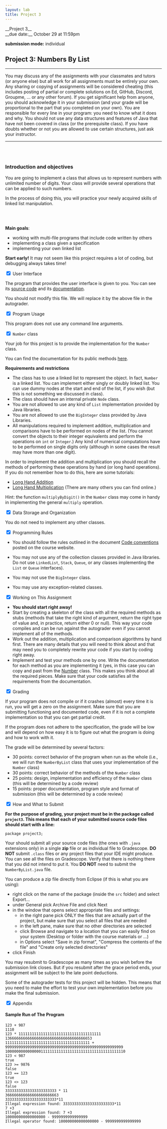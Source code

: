 ```yaml
---
layout: lab
title: Project 3
---
```


<div class="lab-right" markdown="1">
__Project 3__ <br>
__due date:__ October 29 at 11:59pm

__submission mode:__ individual

</div>

<main markdown="1" class="lab">

## Project 3: Numbers By List

<hr>

<div class="emph" markdown=1>
You may discuss any of the assignments with your classmates and tutors (or anyone else) but <span class="red"> all work for all assignments must be
entirely your own</span>. Any sharing or copying of assignments will be considered cheating (this includes posting of partial or complete
solutions on Ed, GitHub, Discord, Groupme, ... or any other forum). If you get significant help from anyone, you should acknowledge it in
your submission (and your grade will be proportional to the part that you completed on your own). You are responsible for
every line in your program: you need to know what it does and why. You should not use any data structures and features of Java
that have not been covered in class (or the prerequisite class). If you have doubts whether or not you are allowed to use certain
structures, just ask your instructor.
</div>

---
<br/><br/>
### Introduction and objectives


You are going to implement a class that allows us to represent numbers with unlimited number of digits. Your class will provide several operations that can be applied to such numbers.

In the process of doing this, you will practice your newly acquired skills of linked list manipulation.



<br/><br/>

__Main goals__:

- working with multi-file programs that include code written by others
- implementing a class given a specification
- implementing your own linked list

**Start early!** It may not seem like this project requires a lot of coding, but
debugging always takes time!


<div class="wrap-collabsible">
<input id="interface" class="toggle" type="checkbox"  checked=true >
<label for="interface" class="lbl-toggle"> User Interface </label>
<div class="collapsible-content" markdown=1>
<div class="content-inner" markdown=1>

The program that provides the user interface is given to you. You can see
its [source code](project3/NumberByList.java) and its [documentation](project3/project3/NumberByList.html).

You should not modify this file. We will replace it by the above file in the
autograder.


</div> </div></div>

<div class="wrap-collabsible">
<input id="usage" class="toggle" type="checkbox" checked=true >
<label for="usage" class="lbl-toggle"> Program Usage </label>
<div class="collapsible-content" markdown=1>
<div class="content-inner" markdown=1>

This program does not use any command line arguments.

</div> </div></div>

<div class="wrap-collabsible">
<input id="user" class="toggle" type="checkbox" checked=true >
<label for="user" class="lbl-toggle"><code>Number</code> class </label>
<div class="collapsible-content" markdown=1>
<div class="content-inner" markdown=1>

Your job for this project is to provide the implementation for the `Number` class.

You can find the documentation for its public methods [here](project3/project3/Number.html).

**Requirements and restrictions**
- The class has to use a linked list to represent the object. In fact, `Number` is
a linked list. You can implement either singly or doubly linked list. You can use dummy nodes at the start and end of the list, if you wish (but this is not something we discussed in class).
- The class should have an internal private `Node` class.
- You are not allowed to use any kind of `List` implementation provided by Java libraries.
- You are not allowed to use the `BigInteger` class provided by Java Libraries.
- All manipulations required to implement addition, multiplication and comparisons have to
be performed on nodes of the list. (You cannot convert the objects to their integer
equivalents and perform the operations on `int` or `Integer`.) Any kind of numerical computations
have to be performed on single digits only (although in some cases the result may have more than one digit).

In order to implement the addition and multiplication you should recall the methods of
performing these operations by hand (or long hand operations). If you do not remember how to
do this, here are some tutorials:
- [Long Hand Addition](http://www.makemathwork.com/help/topic_addition.htm)
- [Long Hand Multiplication](https://www.wikihow.com/Do-Long-Multiplication)
(There are many others you can find online.)

Hint: the function `multiplyByDigit()` in the `Number` class may come in handy in implementing
the general `multiply` operation.



</div> </div></div>

<div class="wrap-collabsible">
<input id="classes" class="toggle" type="checkbox"  checked="true">
<label for="classes" class="lbl-toggle"> Data Storage and Organization </label>
<div class="collapsible-content" markdown=1>
<div class="content-inner" markdown=1>

You do not need to implement any other classes.

</div> </div></div>

<div class="wrap-collabsible">
<input id="rules" class="toggle" type="checkbox"  checked=true >
<label for="rules" class="lbl-toggle"> Programming Rules </label>
<div class="collapsible-content" markdown=1>
<div class="content-inner" markdown=1>


- You should follow the rules outlined in the document
[Code conventions](https://cs.nyu.edu/~joannakl/cs102_s21/notes/CodeConventions.pdf)
posted on the course website.

- You may not use any of the collection
classes provided in Java libraries. Do not use `LinkedList`, `Stack`, `Queue`,  or any classes implementing the `List` or `Queue` interfaces).

- You may not use the `BigInteger` class.

- You may use any exception-related classes.


</div> </div></div>

<div class="wrap-collabsible">
<input id="working" class="toggle" type="checkbox"  checked=true >
<label for="working" class="lbl-toggle"> Working on This Assignment </label>
<div class="collapsible-content" markdown=1>
<div class="content-inner" markdown=1>

- __You should start right away!__
- Start by creating a skeleton of the class with all the required methods as stubs
(methods that take the right kind of argument, return the right type of value and, in practice, return
either 0 or null). This way your code compiles and can be run against the autograder
even if you cannot implement all of the methods.
- Work out the addition, multiplication and comparison algorithms by hand first. There are many details that you will need to think about and that may need you to completely rewrite your code
if you start by coding right away.
- Implement and test your methods one by one. Write the documentation for each method as you are
implementing it (yes, in this case you can copy and past from the [Number](project3/project3/Number.html) class. This makes you think about all the required pieces. Make sure that your code satisfies all the requirements from the documentation.



</div> </div></div>

<div class="wrap-collabsible">
<input id="grading" class="toggle" type="checkbox"  checked=true >
<label for="grading" class="lbl-toggle"> Grading </label>
<div class="collapsible-content" markdown=1>
<div class="content-inner" markdown=1>


If your program does not compile or if it crashes (almost) every time it is run,
you will get a zero on the assignment. Make sure that you are submitting
functioning and documented code, even if it is not a complete implementation so that you can get partial credit.

If the program does not adhere to the specification, the grade will be low and
will depend on how easy it is to figure out what the program is doing and how to work with it.

The grade will be determined by several factors:
- 30 points: correct behavior of the program when run as the whole (i.e., we will run the
`NumberByList` class that uses your implementation of the `Number` class)
- 30 points: correct behavior of the methods of the `Number` class
- 25 points: design, implementation and efficiency of the `Number` class
    (this will be determined by a code review)
- 15 points: proper documentation, program style and format of submission
   (this will be determined by a code review)

</div> </div></div>


<div class="wrap-collabsible">
<input id="submit" class="toggle" type="checkbox"  checked=true>
<label for="submit" class="lbl-toggle"> How and What to Submit </label>
<div class="collapsible-content" markdown=1>
<div class="content-inner" markdown=1>

__For the purpose of grading, your project must be in the package called `project3`.
This means that each of your submitted source code files should start with a line:__

`package project3;`


Your should submit all your source code files (the ones with `.java` extensions only)
in a single __zip__ file or as individual file to Gradescope. __DO NOT__ submit `.class` files
or any project files that your IDE might produce. You can see all the files on Gradescope.
Verify that there is nothing there that you did not intend to put it. You __DO NOT__ need to submit
the `NumberByList.java` file.

You can produce a zip file directly from Eclipse (if this is what you are using):
 -  right click on the name of the package (inside the `src` folder) and select Export...
 -  under General pick Archive File and click Next
 -  in the window that opens select appropriate files and settings:
	 -  in the right pane pick ONLY the files that are actually part of the project,
		but make sure that you select all files that are needed
	 -  in the left pane, make sure that no other directories are selected
	 -  click Browse and navigate to a location that you can easily find on your system (Desktop or folder with the course materials or ...)
	 -  in Options select "Save in zip format", "Compress the contents of the file" and "Create only selected directories"
 -  click Finish

You may resubmit to Gradescope as many times as you wish before the submission link closes. But if you resubmit
after the grace period ends, your assignment will be subject to the late point deductions.

Some of the autograder tests for this project will be hidden. This means that you need to make the effort
to test your own implementation before you make the final submission.



</div> </div></div>


<div class="wrap-collabsible">
<input id="appendix" class="toggle" type="checkbox" checked=true>
<label for="appendix" class="lbl-toggle"> Appendix </label>
<div class="collapsible-content" markdown=1>
<div class="content-inner" markdown=1>

#### Sample Run of The Program

```
123 + 987
1110
123 * 1111111111111111111111111111111111111
136666666666666666666666666666666666653
11111111111111111111111111111111111111 + 99999999999999999999999999999999999999999999999999999
100000000000000011111111111111111111111111111111111110
123 < 987
true
123 >= 9876
false
123 == 123
true
123 <> 123
false
33333333333333333333333 * 11
366666666666666666666663
33333333333333333333333*11
Illegal expression found: 33333333333333333333333*11
7 +3
Illegal expression found: 7 +3
100000000000000000 - 9999999999999999
Illegal operator found: 100000000000000000 - 9999999999999999

```

<br>
<br>
<br>

</div> </div></div>


</main>
